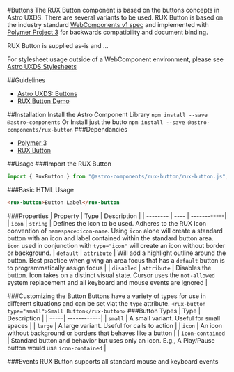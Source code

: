 #Buttons
The RUX Button component is based on the buttons concepts in Astro UXDS. There are several variants to be used. RUX Button is based on the industry standard [WebComponents v1 spec](https://html.spec.whatwg.org/multipage/custom-elements.html) and implemented with [Polymer Project 3](https://www.polymer-project.org) for backwards compatibility and document binding. 

RUX Button is supplied as-is and …

For stylesheet usage outside of a WebComponent environment, please see [Astro UXDS Stylesheets](https://bitbucket.org/rocketcom/astro-styles)

##Guidelines
* [Astro UXDS: Buttons](https://cms.astrouxds.com/library/buttons)
* [RUX Button Demo](https://cms.astrouxds.com/library/buttons)

##Installation
Install the Astro Component Library
`npm install --save @astro-components`
Or Install just the butto
`npm install --save @astro-components/rux-button`
###Dependancies
* [Polymer 3](https://www.polymer-project.com)
* [RUX Button](https://bitbucket.org/rocketcom/astro-components/src/32401d605b383b2df5f0a0bd540a2b38814f452b/src/astro-components/rux-icon/?at=master)


##Usage
###Import the RUX Button

```javascript
import { RuxButton } from "@astro-components/rux-button/rux-button.js";
```

###Basic HTML Usage

```html
<rux-button>Button Label</rux-button
```

###Properties
| Property | Type | Description |
| -------- | ---- | ------------|
| `icon` | `string` | Defines the icon to be used. Adheres to the RUX Icon convention of `namespace:icon-name`. Using `icon` alone will create a standard button with an icon and label contained within the standard button area. `icon` used in conjunction with `type="icon"` will create an icon without border or background.
| `default` | `attribute` | Will add a highlight outline around the button. Best practice when giving an area focus that has a `default` button is to programmatically assign focus |
| `disabled` | `attribute` | Disables the button. Icon takes on a distinct visual state. Cursor uses the `not-allowed` system replacement and all keyboard and mouse events are ignored |

###Customizing the Button
Buttons have a variety of types for use in different situations and can be set viat the `type` attribute.
`<rux-button type="small">Small Button</rux-button>`
###Button Types
| Type | Description |
| -----| ------------|
| `small` | A small variant. Useful for small spaces |
| `large` | A large variant. Useful for calls to action |
| `icon` | An icon without background or borders that behaves like a button |
| `icon-contained` | Standard button and behavior but uses only an icon. E.g., A Play/Pause button would use `icon-contained` |


###Events
RUX Button supports all standard mouse and keyboard events
